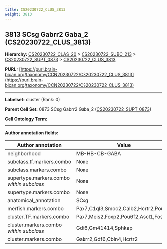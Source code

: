 ```yaml
---
title: CS20230722_CLUS_3813
weight: 3813
---
```

## 3813 SCsg Gabrr2 Gaba_2 (CS20230722_CLUS_3813)
<b>Hierarchy: </b>
[CS20230722_CLAS_20](../CS20230722_CLAS_20) >
[CS20230722_SUBC_213](../CS20230722_SUBC_213) >
[CS20230722_SUPT_0873](../CS20230722_SUPT_0873) >
[CS20230722_CLUS_3813](../CS20230722_CLUS_3813)

**PURL:** [https://purl.brain-bican.org/taxonomy/CCN20230722/CS20230722_CLUS_3813](https://purl.brain-bican.org/taxonomy/CCN20230722/CS20230722_CLUS_3813)

---


**Labelset:** cluster (Rank: 0)

**Parent Cell Set:** 0873 SCsg Gabrr2 Gaba_2 ([CS20230722_SUPT_0873](../CS20230722_SUPT_0873))



**Cell Ontology Term:** 

[MARKER GENES.]: #


---

[TRANSFERRED ANNOTATIONS.]: #


[AUTHOR ANNOTATION FIELDS.]: #


**Author annotation fields:**

| Author annotation | Value |
|-------------------|-------|
|neighborhood|MB-HB-CB-GABA|
|subclass.tf.markers.combo|None|
|subclass.markers.combo|None|
|supertype.markers.combo _within subclass_|None|
|supertype.markers.combo|None|
|anatomical_annotation|SCsg|
|merfish.markers.combo|Pax7,C1ql3,Smoc2,Calb2,Hcrtr2,Pou6f2|
|cluster.TF.markers.combo|Pax7,Meis2,Foxp2,Pou6f2,Ascl1,Fos|
|cluster.markers.combo _within subclass_|Gdf6,Gm41414,Sphkap|
|cluster.markers.combo|Gabrr2,Gdf6,Cbln4,Hcrtr2|
